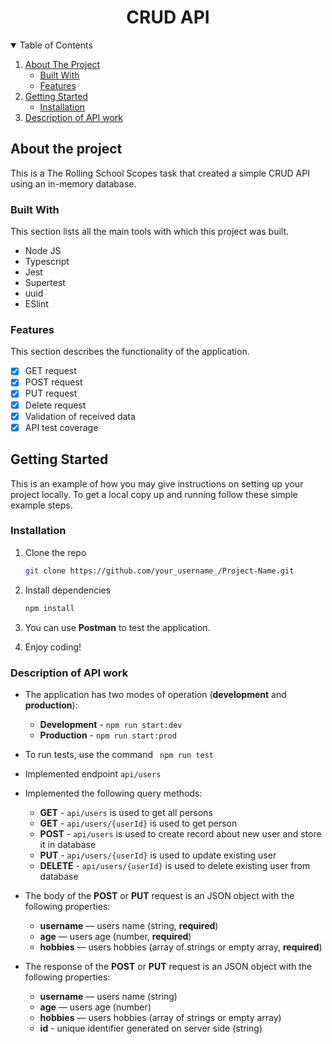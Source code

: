 <h1 align="center">CRUD API</h1>

<details open="open">
  <summary>Table of Contents</summary>
  <ol>
    <li>
      <a href="#about-the-project">About The Project</a>
      <ul>
        <li><a href="#built-with">Built With</a></li>
        <li><a href="#features">Features</a></li>
      </ul>
    </li>
    <li>
      <a href="#getting-started">Getting Started</a>
      <ul>
        <li><a href="#installation">Installation</a></li>
      </ul>
    </li>
    <li>
      <a href="#getting-started">Description of API work</a>
    </li>
  </ol>
</details>

## About the project

This is a The Rolling School Scopes task that created a simple CRUD API using an in-memory database.

### Built With

This section lists all the main tools with which this project was built.

- Node JS
- Typescript
- Jest
- Supertest
- uuid
- ESlint

### Features

This section describes the functionality of the application.

- [x] GET request
- [x] POST request
- [x] PUT request
- [x] Delete request
- [x] Validation of received data
- [x] API test coverage

## Getting Started

This is an example of how you may give instructions on setting up your project locally. To get a local copy up and running follow these simple example steps.

### Installation

1. Clone the repo
   ```sh
   git clone https://github.com/your_username_/Project-Name.git
   ```
2. Install dependencies

   ```sh
   npm install
   ```

3. You can use **Postman** to test the application.
4. Enjoy coding!

### Description of API work

- The application has two modes of operation (**development** and **production**):

  - **Development** - `npm run start:dev`
  - **Production** - `npm run start:prod`

- To run tests, use the command ` npm run test`
- Implemented endpoint `api/users`
- Implemented the following query methods:

  - **GET** - `api/users` is used to get all persons
  - **GET** - `api/users/{userId}` is used to get person
  - **POST** - `api/users` is used to create record about new user and store it in database
  - **PUT** - `api/users/{userId}` is used to update existing user
  - **DELETE** - `api/users/{userId}` is used to delete existing user from database

- The body of the **POST** or **PUT** request is an JSON object with the following properties:

  - **username** — users name (string, **required**)
  - **age** — users age (number, **required**)
  - **hobbies** — users hobbies (array of strings or empty array, **required**)

- The response of the **POST** or **PUT** request is an JSON object with the following properties:

  - **username** — users name (string)
  - **age** — users age (number)
  - **hobbies** — users hobbies (array of strings or empty array)
  - **id** - unique identifier generated on server side (string)

